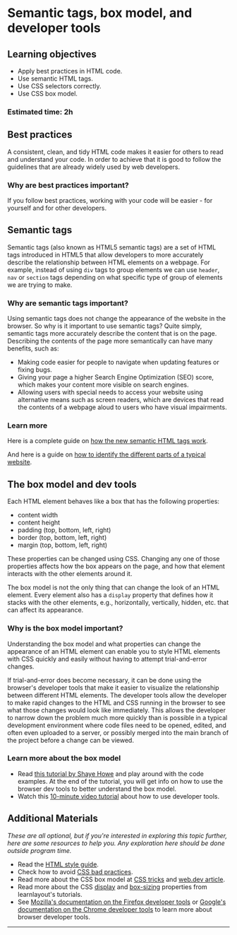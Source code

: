 # Semantic tags, box model, and developer tools

## Learning objectives

- Apply best practices in HTML code.
- Use semantic HTML tags.
- Use CSS selectors correctly.
- Use CSS box model.

### Estimated time: 2h

## Best practices

A consistent, clean, and tidy HTML code makes it easier for others to read and understand your code. In order to achieve that it is good to follow the guidelines that are already widely used by web developers.

### Why are best practices important?

If you follow best practices, working with your code will be easier - for yourself and for other developers.

## Semantic tags

Semantic tags (also known as HTML5 semantic tags) are a set of HTML tags introduced in HTML5 that allow developers to more accurately describe the relationship between HTML elements on a webpage. For example, instead of using `div` tags to group elements we can use `header`, `nav` or `section` tags depending on what specific type of group of elements we are trying to make.

### Why are semantic tags important?

Using semantic tags does not change the appearance of the website in the browser. So why is it important to use semantic tags? Quite simply, semantic tags more accurately describe the content that is on the page. Describing the contents of the page more semantically can have many benefits, such as:

- Making code easier for people to navigate when updating features or fixing bugs.
- Giving your page a higher Search Engine Optimization (SEO) score, which makes your content more visible on search engines.
- Allowing users with special needs to access your website using alternative means such as screen readers, which are devices that read the contents of a webpage aloud to users who have visual impairments.

### Learn more

Here is a complete guide on [how the new semantic HTML tags work](http://diveintohtml5.it/semantics.html).

And here is a guide on [how to identify the different parts of a typical website](https://developer.mozilla.org/en-US/docs/Learn/HTML/Introduction_to_HTML/Document_and_website_structure).

## The box model and dev tools

Each HTML element behaves like a box that has the following properties:

- content width
- content height
- padding (top, bottom, left, right)
- border (top, bottom, left, right)
- margin (top, bottom, left, right)

These properties can be changed using CSS. Changing any one of those properties affects how the box appears on the page, and how that element interacts with the other elements around it.

The box model is not the only thing that can change the look of an HTML element. Every element also has a `display` property that defines how it stacks with the other elements, e.g., horizontally, vertically, hidden, etc. that can affect its appearance.

### Why is the box model important?

Understanding the box model and what properties can change the appearance of an HTML element can enable you to style HTML elements with CSS quickly and easily without having to attempt trial-and-error changes.

If trial-and-error does become necessary, it can be done using the browser's developer tools that make it easier to visualize the relationship between different HTML elements. The developer tools allow the developer to make rapid changes to the HTML and CSS running in the browser to see what those changes would look like immediately. This allows the developer to narrow down the problem much more quickly than is possible in a typical development environment where code files need to be opened, edited, and often even uploaded to a server, or possibly merged into the main branch of the project before a change can be viewed.

### Learn more about the box model

- Read [this tutorial by Shaye Howe](https://learn.shayhowe.com/html-css/opening-the-box-model/) and play around with the code examples. At the end of the tutorial, you will get info on how to use the browser dev tools to better understand the box model.
- Watch this [10-minute video tutorial](https://www.youtube.com/watch?v=wcFnnxfA70g) about how to use developer tools.

## Additional Materials

_These are all optional, but if you're interested in exploring this topic further, here are some resources to help you. Any exploration here should be done outside program time._

- Read the [HTML style guide](https://www.w3schools.com/html/html5_syntax.asp).
- Check how to avoid [CSS bad practices](https://speckyboy.com/good-bad-css-practices/).
- Read more about the CSS box model at [CSS tricks](https://css-tricks.com/the-css-box-model/) and [web.dev article](https://web.dev/learn/css/box-model/).
- Read more about the CSS [display](https://learnlayout.com/display.html) and [box-sizing](https://learnlayout.com/box-sizing.html) properties from learnlayout's tutorials.
- See [Mozilla's documentation on the Firefox developer tools](https://developer.mozilla.org/en-US/docs/Tools) or [Google's documentation on the Chrome developer tools](https://developers.google.com/web/tools/chrome-devtools/) to learn more about browser developer tools.

---
